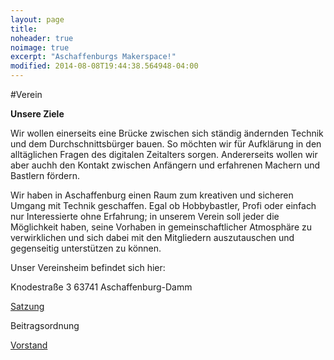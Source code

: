 ```yaml
---
layout: page
title:
noheader: true
noimage: true
excerpt: "Aschaffenburgs Makerspace!"
modified: 2014-08-08T19:44:38.564948-04:00
---
```

#Verein

__Unsere Ziele__

Wir wollen einerseits eine Brücke zwischen sich ständig ändernden Technik und dem Durchschnittsbürger bauen. So möchten wir für Aufklärung in den alltäglichen Fragen des digitalen Zeitalters sorgen. Andererseits wollen wir aber auchh den Kontakt zwischen Anfängern und erfahrenen Machern und Bastlern fördern.

Wir haben in Aschaffenburg einen Raum zum kreativen und sicheren Umgang mit Technik geschaffen. Egal ob Hobbybastler, Profi oder einfach nur Interessierte ohne Erfahrung; in unserem Verein soll jeder die Möglichkeit haben, seine Vorhaben in gemeinschaftlicher Atmosphäre zu verwirklichen und sich dabei mit den Mitgliedern auszutauschen und gegenseitig unterstützen zu können.

Unser Vereinsheim befindet sich hier: 

Knodestraße 3
63741 Aschaffenburg-Damm


[Satzung](/files/satzung.pdf)

Beitragsordnung

[Vorstand](/Team/)

